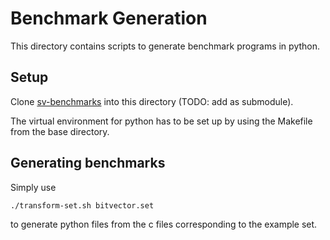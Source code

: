 # Benchmark Generation

This directory contains scripts to generate benchmark programs in python.

## Setup

Clone [sv-benchmarks](https://gitlab.com/sosy-lab/benchmarking/sv-benchmarks.git) into this directory (TODO: add as submodule).

The virtual environment for python has to be set up by using the Makefile from the base directory.

## Generating benchmarks

Simply use
```sh
./transform-set.sh bitvector.set
```
to generate python files from the c files corresponding to the example set.
